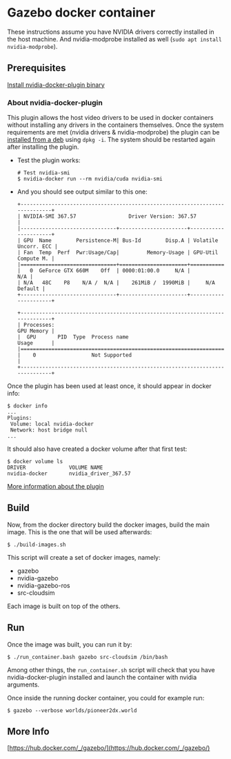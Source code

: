 # Gazebo docker container

These instructions assume you have NVIDIA drivers correctly installed in the host
machine. And nvidia-modprobe installed as well (`sudo apt install nvidia-modprobe`).

## Prerequisites

[Install nvidia-docker-plugin binary](https://github.com/NVIDIA/nvidia-docker/wiki/Installation)

### About nvidia-docker-plugin
This plugin allows the host video drivers to be used in docker containers
without installing any drivers in the containers themselves.
Once the system requirements are met (nvidia drivers & nvidia-modprobe)
the plugin can be
[installed from a deb](https://github.com/NVIDIA/nvidia-docker/releases)
using `dpkg -i`.
The system should be restarted again after installing the plugin.

* Test the plugin works:

    ```
    # Test nvidia-smi
    $ nvidia-docker run --rm nvidia/cuda nvidia-smi
    ```
* And you should see output similar to this one:

    ```
    +-----------------------------------------------------------------------------+
    | NVIDIA-SMI 367.57                 Driver Version: 367.57                    |
    |-------------------------------+----------------------+----------------------+
    | GPU  Name        Persistence-M| Bus-Id        Disp.A | Volatile Uncorr. ECC |
    | Fan  Temp  Perf  Pwr:Usage/Cap|         Memory-Usage | GPU-Util  Compute M. |
    |===============================+======================+======================|
    |   0  GeForce GTX 660M    Off  | 0000:01:00.0     N/A |                  N/A |
    | N/A   48C    P8    N/A /  N/A |    261MiB /  1990MiB |     N/A      Default |
    +-------------------------------+----------------------+----------------------+

    +-----------------------------------------------------------------------------+
    | Processes:                                                       GPU Memory |
    |  GPU       PID  Type  Process name                               Usage      |
    |=============================================================================|
    |    0                  Not Supported                                         |
    +-----------------------------------------------------------------------------+
    ```

Once the plugin has been used at least once, it should appear in docker info:

```
$ docker info
...
Plugins:
 Volume: local nvidia-docker
 Network: host bridge null
...
```

It should also have created a docker volume after that first test:

```
$ docker volume ls
DRIVER              VOLUME NAME
nvidia-docker       nvidia_driver_367.57
```

[More information about the plugin](https://github.com/NVIDIA/nvidia-docker/wiki/nvidia-docker-plugin)


## Build
Now, from the docker directory build the docker images, build the main image.
This is the one that will be used afterwards:
```
$ ./build-images.sh
```
This script will create a set of docker images, namely:

* gazebo
* nvidia-gazebo
* nvidia-gazebo-ros
* src-cloudsim

Each image is built on top of the others.

## Run
Once the image was built, you can run it by:
```
$ ./run_container.bash gazebo src-cloudsim /bin/bash
```
Among other things, the `run_container.sh` script will check that you have nvidia-docker-plugin installed
and launch the container with nvidia arguments.

Once inside the running docker container, you could for example run:
```
$ gazebo --verbose worlds/pioneer2dx.world
```

## More Info
[https://hub.docker.com/_/gazebo/](https://hub.docker.com/_/gazebo/)
